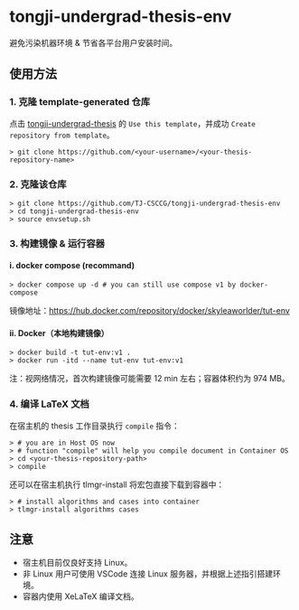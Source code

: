 # tongji-undergrad-thesis-env

避免污染机器环境 & 节省各平台用户安装时间。

## 使用方法

### 1. 克隆 template-generated 仓库

点击 [tongji-undergrad-thesis](https://github.com/TJ-CSCCG/tongji-undergrad-thesis) 的 `Use this template`，并成功 `Create repository from template`。

```shell
> git clone https://github.com/<your-username>/<your-thesis-repository-name>
```

### 2. 克隆该仓库

```shell
> git clone https://github.com/TJ-CSCCG/tongji-undergrad-thesis-env
> cd tongji-undergrad-thesis-env
> source envsetup.sh
```

### 3. 构建镜像 & 运行容器

#### i. docker compose (recommand)

```shell
> docker compose up -d # you can still use compose v1 by docker-compose
```

镜像地址：https://hub.docker.com/repository/docker/skyleaworlder/tut-env

#### ii. Docker（本地构建镜像）

```shell
> docker build -t tut-env:v1 .
> docker run -itd --name tut-env tut-env:v1
```

注：视网络情况，首次构建镜像可能需要 12 min 左右；容器体积约为 974 MB。

### 4. 编译 LaTeX 文档

在宿主机的 thesis 工作目录执行 `compile` 指令：

```shell
> # you are in Host OS now
> # function "compile" will help you compile document in Container OS
> cd <your-thesis-repository-path>
> compile
```

还可以在宿主机执行 tlmgr-install 将宏包直接下载到容器中：

```shell
> # install algorithms and cases into container
> tlmgr-install algorithms cases
```

## 注意

* 宿主机目前仅良好支持 Linux。
* 非 Linux 用户可使用 VSCode 连接 Linux 服务器，并根据上述指引搭建环境。
* 容器内使用 XeLaTeX 编译文档。
